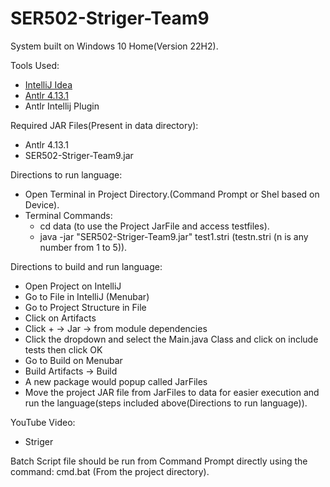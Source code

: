 # SER502-Striger-Team9

System built on Windows 10 Home(Version 22H2).

Tools Used:
- [IntelliJ Idea](https://www.jetbrains.com/idea/)
- [Antlr 4.13.1](https://www.antlr.org/download.html)
- Antlr Intellij Plugin

Required JAR Files(Present in data directory):
- Antlr 4.13.1
- SER502-Striger-Team9.jar

Directions to run language:
- Open Terminal in Project Directory.(Command Prompt or Shel based on Device).
- Terminal Commands:
  - cd data (to use the Project JarFile and access testfiles).
  - java -jar "SER502-Striger-Team9.jar" test1.stri (testn.stri (n is any number from 1 to 5)).

Directions to build and run language:
- Open Project on IntelliJ
- Go to File in IntelliJ (Menubar)
- Go to Project Structure in File
- Click on Artifacts
- Click + -> Jar -> from module dependencies
- Click the dropdown and select the Main.java Class and click on include tests then click OK
- Go to Build on Menubar
- Build Artifacts -> Build
- A new package would popup called JarFiles
- Move the project JAR file from JarFiles to data for easier execution and run the language(steps included above(Directions to run language)).

YouTube Video:
- Striger

Batch Script file should be run from Command Prompt directly using the command:
cmd.bat (From the project directory).